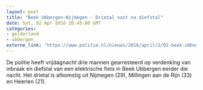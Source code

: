 ```yaml
---
layout: post
title: "Beek Ubbergen-Nijmegen - Drietal vast na diefstal"
date: Sat, 02 Apr 2016 10:45:00 GMT
categories: 
- gelderland 
- ubbergen 
externe_link: "https://www.politie.nl/nieuws/2016/april/2/02-beek-ubbergen-nijmegen-drietal-vast-na-diefstal.html"
---
```


De politie heeft vrijdagnacht drie mannen gearresteerd op verdenking van inbraak en diefstal van een elektrische fiets in Beek Ubbergen eerder die nacht. Het drietal is afkomstig uit Nijmegen (29), Millingen aan de Rijn (33) en Heerlen (21).
